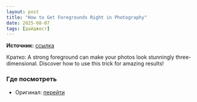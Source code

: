 ```yaml
---
layout: post
title: "How to Get Foregrounds Right in Photography"
date: 2025-08-07
tags: [дайджест]
---
```


**Источник:** [ссылка](https://digital-photography-school.com/foregrounds-in-photography/)

Кратко: A strong foreground can make your photos look stunningly three-dimensional. Discover how to use this trick for amazing results!

### Где посмотреть
- Оригинал: [перейти]({link})
